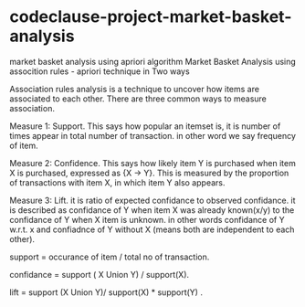 # codeclause-project-market-basket-analysis
market basket analysis using apriori algorithm
Market Basket Analysis using assocition rules - apriori technique in Two ways

Association rules analysis is a technique to uncover how items are associated to each other. There are three common ways to measure association.

Measure 1: Support. This says how popular an itemset is, it is number of times appear in total number of transaction. in other word we say frequency of item.

Measure 2: Confidence. This says how likely item Y is purchased when item X is purchased, expressed as {X -> Y}. This is measured by the proportion of transactions with item X, in which item Y also appears.

Measure 3: Lift. it is ratio of expected confidance to observed confidance. it is described as confidance of Y when item X was already known(x/y) to the confidance of Y when X item is unknown. in other words confidance of Y w.r.t. x and confiadnce of Y without X (means both are independent to each other).

support = occurance of item / total no of transaction.

confidance = support ( X Union Y) / support(X).

lift = support (X Union Y)/ support(X) * support(Y) .
